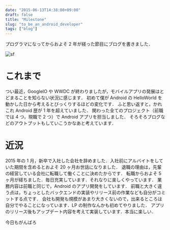 ```yaml
---
date: "2015-06-13T14:38:00+09:00"
draft: false
title: "Milestone"
slug: "to_be_an_android_developer"
tags: ["blog"]
---
```


プログラマになってからおよそ 2 年が経った節目にブログを書きました．

![](https://i.imgur.com/kC5Qqj5.jpg "sf")

# これまで

つい最近，GoogleIO や WWDC が終わりましたが，モバイルアプリの発展はとどまることを知らない状況に感じます．
初めて僕が Android の HelloWorld を動かした日から考えるとびっくりするほどの変化です．
ふと思い返すと，かれこれ Android 歴が 1 年を超えていました．
関わった全てのプロジェクト（前職では 4 つ，現職で 2 つ）で Android アプリを担当しました．
そろそろブログなどのアウトプットもしていこうかなあと考えています．

# 近況

2015 年の 1 月，新卒で入社した会社を辞めました．入社前にアルバイトをしていた期間を含めるとおよそ 20 ヶ月お世話になりました．
退職の理由は，先輩の経営している会社に転職して働くことに決めたからです．
転職からおよそ 5 ヶ月が経ちました．毎日充実しています．それなりに楽しくやっています．
業務内容は前職と同じで，Android のアプリ開発をしています．
前職と大きく違う点は，ちょっとしたバックエンドの実装やリリース前の作業なども自分がコミットする点です．
会社も開発も規模があまり大きくないので，出来るところは自分でやることになっています．LP の制作なんかも初めてやりました．
アプリのリリース後もアップデート内容を考えて実装しています．本当に楽しい．

今日もがんばろ
